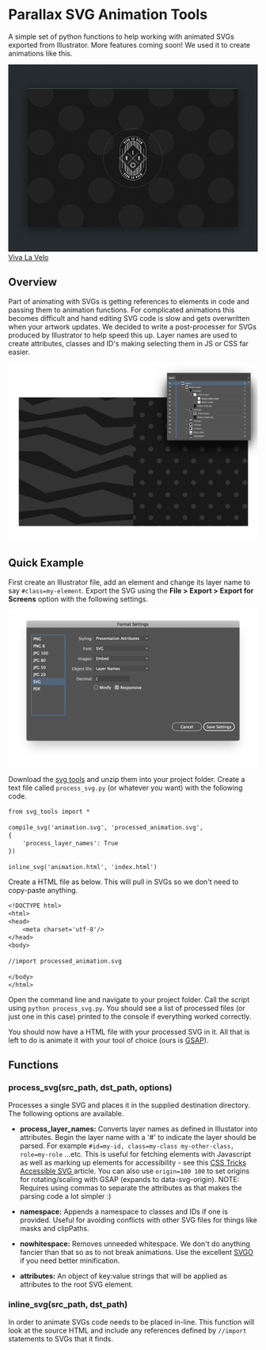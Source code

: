 # Parallax SVG Animation Tools

A simple set of python functions to help working with animated SVGs exported from Illustrator. More features coming soon!
We used it to create animations like this.

![Viva La Velo intro animation](vlv-intro-gif.gif)
[Viva La Velo](https://parall.ax/viva-le-velo)


## Overview

Part of animating with SVGs is getting references to elements in code and passing them to animation functions. For complicated animations this becomes difficult and hand editing SVG code is slow and gets overwritten when your artwork updates. We decided to write a post-processer for SVGs produced by Illustrator to help speed this up. Layer names are used to create attributes, classes and ID's making selecting them in JS or CSS far easier.


![Illustrator layers example](example-image.png)


## Quick Example

First create an Illustrator file, add an element and change its layer name to say `#class=my-element`. Export the SVG using the **File > Export > Export for Screens** option with the following settings.


![Illustrator svg export settings](svg-settings.png)


Download the [svg tools]() and unzip them into your project folder. 
Create a text file called `process_svg.py` (or whatever you want) with the following code.

```
from svg_tools import *

compile_svg('animation.svg', 'processed_animation.svg', 
{
	'process_layer_names': True
})

inline_svg('animation.html', 'index.html')

```

Create a HTML file as below. This will pull in SVGs so we don't need to copy-paste anything.


```
<!DOCTYPE html>
<html>
<head>
	<meta charset='utf-8'/>
</head>
<body>

//import processed_animation.svg

</body>
</html>
```

Open the command line and navigate to your project folder. Call the script using `python process_svg.py`. You should see a list of processed files (or just one in this case) printed to the console if everything worked correctly.

You should now have a HTML file with your processed SVG in it. All that is left to do is animate it with your tool of choice (ours is [GSAP](https://greensock.com/)).


## Functions

### process\_svg(src\_path, dst\_path, options)
Processes a single SVG and places it in the supplied destination directory. The following options are available.

+ **process\_layer\_names:**
Converts layer names as defined in Illustator into attributes. Begin the layer name with a '#' to indicate the layer should be parsed. 
For example `#id=my-id, class=my-class my-other-class, role=my-role` ...etc.
This is useful for fetching elements with Javascript as well as marking up elements for accessibility - see this [CSS Tricks Accessible SVG ](https://css-tricks.com/accessible-svgs/) article.
You can also use `origin=100 100` to set origins for rotating/scaling with GSAP (expands to data-svg-origin). 
NOTE: Requires using commas to separate the attributes as that makes the parsing code a lot simpler :)

+ **namespace:** 
Appends a namespace to classes and IDs if one is provided. Useful for avoiding conflicts with other SVG files for things like masks and clipPaths.

+ **nowhitespace:**
Removes unneeded whitespace. We don't do anything fancier than that so as to not break animations. Use the excellent [SVGO](<https://github.com/svg/svgo>) if you need better minification.

+ **attributes:**
An object of key:value strings that will be applied as attributes to the root SVG element.


### inline\_svg(src\_path, dst\_path)
In order to animate SVGs code needs to be placed in-line. This function will look at the source HTML and include any references defined by `//import` statements to SVGs that it finds.